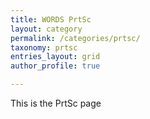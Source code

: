 ```yaml
---
title: WORDS PrtSc
layout: category
permalink: /categories/prtsc/
taxonomy: prtsc
entries_layout: grid
author_profile: true

---
```


This is the PrtSc page